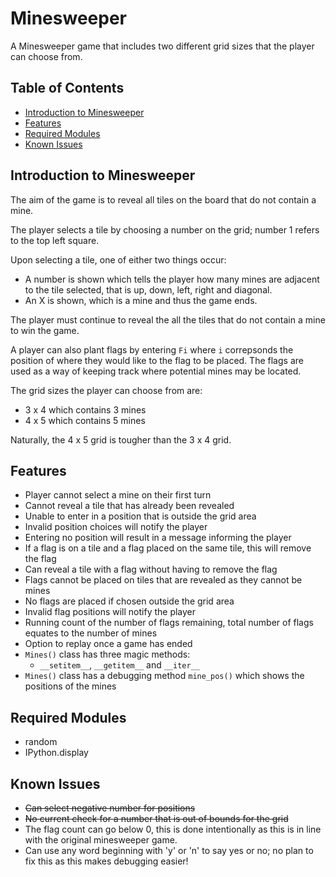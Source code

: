 # Minesweeper

A Minesweeper game that includes two different grid sizes that the player can choose from. 

## Table of Contents

- [Introduction to Minesweeper](https://github.com/hopg/Minesweeper#Introduction-to-Minesweeper)
- [Features](https://github.com/hopg/Minesweeper#Features)
- [Required Modules](https://github.com/hopg/Minesweeper#Required-Modules)
- [Known Issues](https://github.com/hopg/Minesweeper#Known-Issues)

## Introduction to Minesweeper

The aim of the game is to reveal all tiles on the board that do not contain a mine. 

The player selects a tile by choosing a number on the grid; number 1 refers to the top left square.

Upon selecting a tile, one of either two things occur:
- A number is shown which tells the player how many mines are adjacent to the tile selected, that is up, down, left, right and diagonal.
- An X is shown, which is a mine and thus the game ends.

The player must continue to reveal the all the tiles that do not contain a mine to win the game.

A player can also plant flags by entering ```Fi``` where ```i``` correpsonds the position of where they would like to the flag to be placed. The flags are used as a way of keeping track where potential mines may be located. 

The grid sizes the player can choose from are:
- 3 x 4 which contains 3 mines
- 4 x 5 which contains 5 mines

Naturally, the 4 x 5 grid is tougher than the 3 x 4 grid.

## Features
- Player cannot select a mine on their first turn
- Cannot reveal a tile that has already been revealed
- Unable to enter in a position that is outside the grid area
- Invalid position choices will notify the player
- Entering no position will result in a message informing the player 
- If a flag is on a tile and a flag placed on the same tile, this will remove the flag
- Can reveal a tile with a flag without having to remove the flag 
- Flags cannot be placed on tiles that are revealed as they cannot be mines
- No flags are placed if chosen outside the grid area
- Invalid flag positions will notify the player
- Running count of the number of flags remaining, total number of flags equates to the number of mines
- Option to replay once a game has ended
- ```Mines()``` class has three magic methods:
  - ```__setitem__```, ```__getitem__``` and ```__iter__```
- ```Mines()``` class has a debugging method ```mine_pos()``` which shows the positions of the mines


## Required Modules
- random
- IPython.display


## Known Issues
- ~~Can select negative number for positions~~
- ~~No current check for a number that is out of bounds for the grid~~
- The flag count can go below 0, this is done intentionally as this is in line with the original minesweeper game.
- Can use any word beginning with 'y' or 'n' to say yes or no; no plan to fix this as this makes debugging easier!
